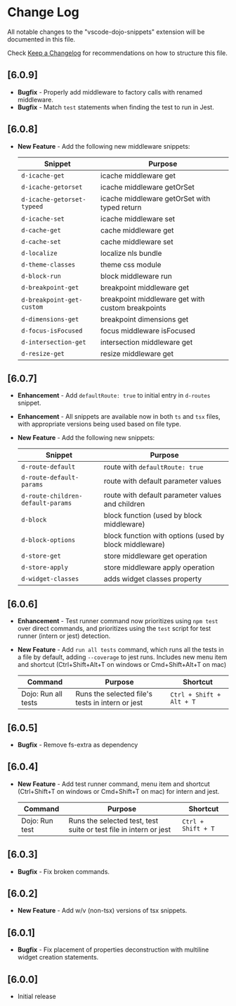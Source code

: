 # Change Log

All notable changes to the "vscode-dojo-snippets" extension will be documented in this file.

Check [Keep a Changelog](http://keepachangelog.com/) for recommendations on how to structure this file.

## [6.0.9]

- **Bugfix** - Properly add middleware to factory calls with renamed middleware.
- **Bugfix** - Match `test` statements when finding the test to run in Jest.

## [6.0.8]

- **New Feature** - Add the following new middleware snippets:
  
  | Snippet                           | Purpose                                                      |
  | --------------------------------- | ------------------------------------------------------------ |
  | `d-icache-get`                    | icache middleware get                                        |
  | `d-icache-getorset`               | icache middleware getOrSet                                   |
  | `d-icache-getorset-typeed`        | icache middleware getOrSet with typed return                 |
  | `d-icache-set`                    | icache middleware set                                        |
  | `d-cache-get`                     | cache middleware get                                         |
  | `d-cache-set`                     | cache middleware set                                         |
  | `d-localize`                      | localize nls bundle                                          |
  | `d-theme-classes`                 | theme css module                                             |
  | `d-block-run`                     | block middleware run                                         |
  | `d-breakpoint-get`                | breakpoint middleware get                                    |
  | `d-breakpoint-get-custom`         | breakpoint middleware get with custom breakpoints            |
  | `d-dimensions-get`                | breakpoint dimensions get                                    |
  | `d-focus-isFocused`               | focus middleware isFocused                                   |
  | `d-intersection-get`              | intersection middleware get                                  |
  | `d-resize-get`                    | resize middleware get                                        |

## [6.0.7]

- **Enhancement** - Add `defaultRoute: true` to initial entry in `d-routes` snippet.
- **Enhancement** - All snippets are available now in both `ts` and `tsx` files, with appropriate versions being used based on file type.
- **New Feature** - Add the following new snippets:
  
  | Snippet                           | Purpose                                                      |
  | --------------------------------- | ------------------------------------------------------------ |
  | `d-route-default`                 | route with `defaultRoute: true`                              |
  | `d-route-default-params`          | route with default parameter values                          |
  | `d-route-children-default-params` | route with default parameter values and children             |
  | `d-block`                         | block function (used by block middleware)                    |
  | `d-block-options`                 | block function with options (used by block middleware)       |
  | `d-store-get`                     | store middleware get operation                               |
  | `d-store-apply`                   | store middleware apply operation                             |
  | `d-widget-classes`                | adds widget classes property                                 |

## [6.0.6]

- **Enhancement** - Test runner command now prioritizes using `npm test` over direct commands, and prioritizes using the `test` script for test runner (intern or jest) detection.
- **New Feature** - Add `run all tests` command, which runs all the tests in a file by default, adding `--coverage` to jest runs. Includes new menu item and shortcut (Ctrl+Shift+Alt+T on windows or Cmd+Shift+Alt+T on mac)
  
  

  | Command                              | Purpose                                                           | Shortcut                 |
  | -------------------------------------| ----------------------------------------------------------------- | ------------------------ |
  | Dojo: Run all tests                  | Runs the selected file's tests in intern or jest                  | `Ctrl + Shift + Alt + T` |

## [6.0.5]

- **Bugfix** - Remove fs-extra as dependency

## [6.0.4]

- **New Feature** - Add test runner command, menu item and shortcut (Ctrl+Shift+T on windows or Cmd+Shift+T on mac) for intern and jest.

  | Command                              | Purpose                                                           | Shortcut           |
  | -------------------------------------| ----------------------------------------------------------------- | ------------------ |
  | Dojo: Run test                       | Runs the selected test, test suite or test file in intern or jest | `Ctrl + Shift + T` |

## [6.0.3]

- **Bugfix** - Fix broken commands.

## [6.0.2]

- **New Feature** - Add w/v (non-tsx) versions of tsx snippets.

## [6.0.1]

- **Bugfix** - Fix placement of properties deconstruction with multiline widget creation statements.

## [6.0.0]

- Initial release
